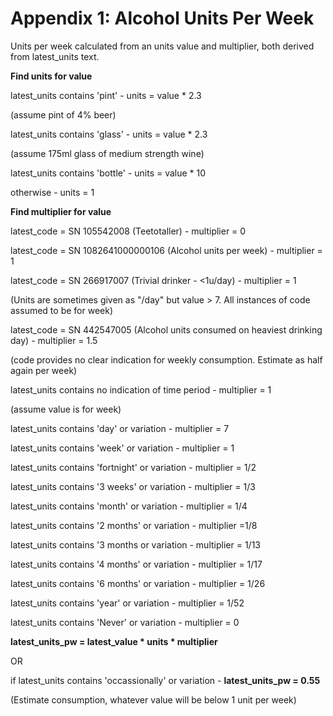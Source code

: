 # Appendix 1: Alcohol Units Per Week

Units per week calculated from an units value and multiplier, both
derived from latest_units text.

**Find units for value**

latest_units contains \'pint\' - units = value \* 2.3

(assume pint of 4% beer)

latest_units contains \'glass\' - units = value \* 2.3

(assume 175ml glass of medium strength wine)

latest_units contains \'bottle\' - units = value \* 10

otherwise - units = 1

**Find multiplier for value**

latest_code = SN 105542008 (Teetotaller) - multiplier = 0

latest_code = SN 1082641000000106 (Alcohol units per week) - multiplier
= 1

latest_code = SN 266917007 (Trivial drinker - \<1u/day) - multiplier = 1

(Units are sometimes given as \"/day\" but value \> 7. All instances of
code assumed to be for week)

latest_code = SN 442547005 (Alcohol units consumed on heaviest drinking
day) - multiplier = 1.5

(code provides no clear indication for weekly consumption. Estimate as
half again per week)

latest_units contains no indication of time period - multiplier = 1

(assume value is for week)

latest_units contains \'day\' or variation - multiplier = 7

latest_units contains \'week\' or variation - multiplier = 1

latest_units contains \'fortnight\' or variation - multiplier = 1/2

latest_units contains \'3 weeks\' or variation - multiplier = 1/3

latest_units contains \'month\' or variation - multiplier = 1/4

latest_units contains \'2 months\' or variation - multiplier =1/8

latest_units contains \'3 months or variation - multiplier = 1/13

latest_units contains \'4 months\' or variation - multiplier = 1/17

latest_units contains \'6 months\' or variation - multiplier = 1/26

latest_units contains \'year\' or variation - multiplier = 1/52

latest_units contains \'Never\' or variation - multiplier = 0

**latest_units_pw = latest_value \* units \* multiplier**

OR

if latest_units contains \'occassionally\' or variation -
**latest_units_pw = 0.55**

(Estimate consumption, whatever value will be below 1 unit per week)